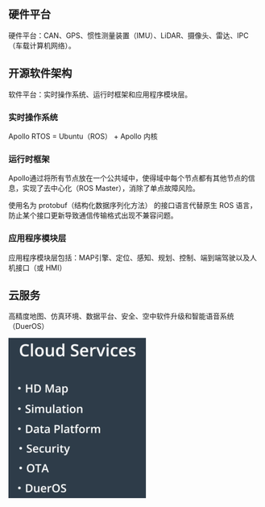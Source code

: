 ## 硬件平台

硬件平台：CAN、GPS、惯性测量装置（IMU）、LiDAR、摄像头、雷达、IPC（车载计算机网络）。

## 开源软件架构

软件平台：实时操作系统、运行时框架和应用程序模块层。

### 实时操作系统

Apollo RTOS = Ubuntu（ROS） + Apollo 内核

### 运行时框架

Apollo通过将所有节点放在一个公共域中，使得域中每个节点都有其他节点的信息，实现了去中心化（ROS Master），消除了单点故障风险。

使用名为 protobuf（结构化数据序列化方法） 的接口语言代替原生 ROS 语言，防止某个接口更新导致通信传输格式出现不兼容问题。

### 应用程序模块层

应用程序模块层包括：MAP引擎、定位、感知、规划、控制、端到端驾驶以及人机接口（或 HMI）

## 云服务

高精度地图、仿真环境、数据平台、安全、空中软件升级和智能语音系统（DuerOS）

<img src="Apollo自动驾驶入门课程.assets/image-20240407201126486.png" alt="image-20240407201126486" style="zoom:50%;" />



